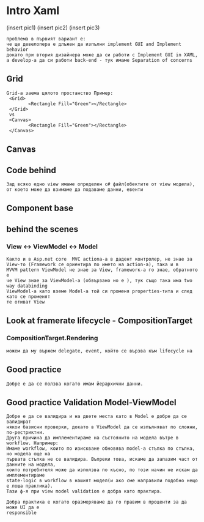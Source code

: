 # Intro  Xaml
(insert pic1)
(insert pic2)
(insert pic3)
```
проблема в първият вариант е:
че ще девелопера е длъжен да изпълни implement GUI and Implement behavior
докато при втория дизайнера може да си работи с Implement GUI in XAML, 
a develop-а да си работи back-end - тук имаме Separation of concerns
```

## Grid
```
Grid-a заема цялото простанство Пример:
 <Grid>
        <Rectangle Fill="Green"></Rectangle>
 </Grid>
 vs
 <Canvas>
        <Rectangle Fill="Green"></Rectangle>
 </Canvas>
```

## Canvas

## Code behind
```
Зад всяко едно view имаме определен c# файл(обектите от view модела), 
от което може да взимаме да подаваме данни, евенти
```

## Component base

## behind the scenes

### View <-> ViewModel <-> Model
```
Както и в Asp.net core  MVC actiona-а в дадент контролер, не знае за 
View-то (Framework се ориентира по името на action-a), така и в 
MVVM pattern ViewModel не знае за View, frameworк-а го знаe, обратното е 
че View знае за ViewModel-a (обвързано но е ), тук също така има two way databinding
ViewModel-a като вземе Model-а той си променя properties-тита и след като се променят
те отиват View
```

## Look at framerate lifecycle - CompositionTarget

### CompositionTarget.Rendering
```
можем да му вържем delegate, event, който се вързва към lifecycle на 
```

## Good practice
```
Добре е да се ползва когато имам йерархични данни.
```

## Good practice Validation Model-ViewModel
```
Добре е да се валидира и на двете места като в Model е добре да се валидират
някои базисни проверки, докато в ViewModel да се изпълняват по сложни, по-рестриктни.
Друга причина да имплементираме на състоянито на модела вътре в workflow. Например:
Имаме workflow, които по изискване обновява model-а стъпка по стъпка, но модела още на 
първата стъпка не се валидира. Въпреки това, искаме да запазим част от данните на модела,
които потребителя може да използва по късно, по този начин не искам да имплементираме
state-logic в workflow в нашият модел(и ако сме направили подобно нещо е лоша практика).
Тази ф-я при view model validation e добра като практира.

```
```
Добра практика е когато оразмеряваме да го правим в проценти за да може UI да е 
responsible
```
